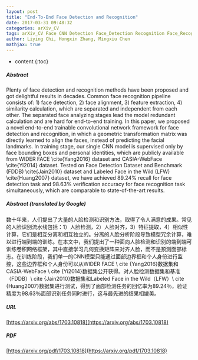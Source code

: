 ```yaml
---
layout: post
title: "End-To-End Face Detection and Recognition"
date: 2017-03-31 09:48:32
categories: arXiv_CV
tags: arXiv_CV Face CNN Detection Face_Detection Recognition Face_Recognition
author: Liying Chi, Hongxin Zhang, Mingxiu Chen
mathjax: true
---
```


* content
{:toc}

##### Abstract
Plenty of face detection and recognition methods have been proposed and got delightful results in decades. Common face recognition pipeline consists of: 1) face detection, 2) face alignment, 3) feature extraction, 4) similarity calculation, which are separated and independent from each other. The separated face analyzing stages lead the model redundant calculation and are hard for end-to-end training. In this paper, we proposed a novel end-to-end trainable convolutional network framework for face detection and recognition, in which a geometric transformation matrix was directly learned to align the faces, instead of predicting the facial landmarks. In training stage, our single CNN model is supervised only by face bounding boxes and personal identities, which are publicly available from WIDER FACE \cite{Yang2016} dataset and CASIA-WebFace \cite{Yi2014} dataset. Tested on Face Detection Dataset and Benchmark (FDDB) \cite{Jain2010} dataset and Labeled Face in the Wild (LFW) \cite{Huang2007} dataset, we have achieved 89.24\% recall for face detection task and 98.63\% verification accuracy for face recognition task simultaneously, which are comparable to state-of-the-art results.

##### Abstract (translated by Google)
数十年来，人们提出了大量的人脸检测和识别方法，取得了令人满意的成果。常见的人脸识别流水线包括：1）人脸检测，2）人脸对齐，3）特征提取，4）相似性计算，它们是相互分离和相互独立的。分离的人脸分析阶段导致模型冗余计算，难以进行端到端的训练。在本文中，我们提出了一种面向人脸检测和识别的端到端可训练卷积网络框架，其中直接学习几何变换矩阵来对齐人脸，而不是预测面部标志。在训练阶段，我们单一的CNN模型只能通过面部边界框和个人身份进行监控，这些边界框和个人身份可以从WIDER FACE \ cite {Yang2016}数据集和CASIA-WebFace \ cite {Yi2014}数据集公开获得。对人脸检测数据集和基准（FDDB）\ cite {Jain2010}数据集和Labeled Face in the Wild（LFW）\ cite {Huang2007}数据集进行测试，得到了面部检测任务的回忆率为89.24％，验证精度为98.63％面部识别任务同时进行，这与最先进的结果相媲美。

##### URL
[https://arxiv.org/abs/1703.10818](https://arxiv.org/abs/1703.10818)

##### PDF
[https://arxiv.org/pdf/1703.10818](https://arxiv.org/pdf/1703.10818)

